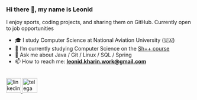 
### Hi there 👋, my name is Leonid

I enjoy sports, coding projects, and sharing them on GitHub. Currently open to job opportunities
<br />

- 🎓 I study Computer Science at National Aviation University (🇺🇦)
- 🌱 I’m currently studying Computer Science on the <a href="https://portal.programming.org.ua/" rel="noreferrer">Sh++ course</a>
- 💬 Ask me about Java / Git / Linux / SQL / Spring 
- 📫 How to reach me: **leonid.kharin.work@gmail.com**
<br/>

<a href="https://www.linkedin.com/in/leonid-kharin-562a5522a" rel="noreferrer"> 
    <img src="https://cdn.jsdelivr.net/npm/simple-icons@3.0.1/icons/linkedin.svg" alt="linkedin" width="40" height="40"/> 
</a>



<a href="https://t.me/leonid_6" rel="noreferrer"> 
    <img src="https://upload.wikimedia.org/wikipedia/commons/8/82/Telegram_logo.svg" alt="telega" width="40" height="40"/> 
</a>

  
